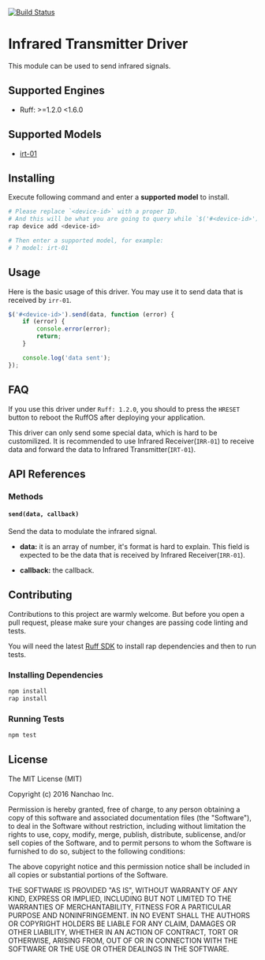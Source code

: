 [![Build Status](https://travis-ci.org/ruff-drivers/ruff-v1-infrared-sender.svg)](https://travis-ci.org/ruff-drivers/ruff-v1-infrared-sender)

# Infrared Transmitter Driver

This module can be used to send infrared signals.

## Supported Engines

* Ruff: >=1.2.0 <1.6.0

## Supported Models

- [irt-01](https://rap.ruff.io/devices/irt-01)

## Installing

Execute following command and enter a **supported model** to install.

```sh
# Please replace `<device-id>` with a proper ID.
# And this will be what you are going to query while `$('#<device-id>')`.
rap device add <device-id>

# Then enter a supported model, for example:
# ? model: irt-01
```

## Usage

Here is the basic usage of this driver. You may use it to send data that is received by `irr-01`.

```js
$('#<device-id>').send(data, function (error) {
    if (error) {
        console.error(error);
        return;
    }

    console.log('data sent');
});
```

## FAQ

If you use this driver under `Ruff: 1.2.0`, you should to press the `HRESET` button to reboot the RuffOS after deploying your application.

This driver can only send some special data, which is hard to be customilized. It is recommended to use Infrared Receiver(`IRR-01`) to receive data and forward the data to Infrared Transmitter(`IRT-01`).

## API References

### Methods

#### `send(data, callback)`

Send the data to modulate the infrared signal.

- **data:** it is an array of number, it's format is hard to explain. This field is expected to be the data that is received by Infrared Receiver(`IRR-01`).

- **callback:** the callback.

## Contributing

Contributions to this project are warmly welcome. But before you open a pull request, please make sure your changes are passing code linting and tests.

You will need the latest [Ruff SDK](https://ruff.io/) to install rap dependencies and then to run tests.

### Installing Dependencies

```sh
npm install
rap install
```

### Running Tests

```sh
npm test
```

## License

The MIT License (MIT)

Copyright (c) 2016 Nanchao Inc.

Permission is hereby granted, free of charge, to any person obtaining a copy of this software and associated documentation files (the "Software"), to deal in the Software without restriction, including without limitation the rights to use, copy, modify, merge, publish, distribute, sublicense, and/or sell copies of the Software, and to permit persons to whom the Software is furnished to do so, subject to the following conditions:

The above copyright notice and this permission notice shall be included in all copies or substantial portions of the Software.

THE SOFTWARE IS PROVIDED "AS IS", WITHOUT WARRANTY OF ANY KIND, EXPRESS OR IMPLIED, INCLUDING BUT NOT LIMITED TO THE WARRANTIES OF MERCHANTABILITY, FITNESS FOR A PARTICULAR PURPOSE AND NONINFRINGEMENT. IN NO EVENT SHALL THE AUTHORS OR COPYRIGHT HOLDERS BE LIABLE FOR ANY CLAIM, DAMAGES OR OTHER LIABILITY, WHETHER IN AN ACTION OF CONTRACT, TORT OR OTHERWISE, ARISING FROM, OUT OF OR IN CONNECTION WITH THE SOFTWARE OR THE USE OR OTHER DEALINGS IN THE SOFTWARE.

